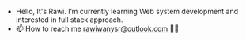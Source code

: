 - Hello, It's Rawi. I’m currently learning Web system development and interested in full stack approach.
- 📫 How to reach me rawiwanysr@outlook.com 👩🏽

<!---
Aumysr/Aumysr is a ✨ special ✨ repository because its `README.md` (this file) appears on your GitHub profile.
You can click the Preview link to take a look at your changes.
--->
